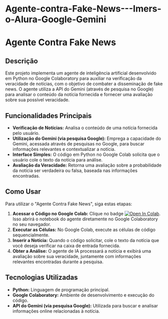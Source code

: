 # Agente-contra-Fake-News---Imers-o-Alura-Google-Gemini
# Agente Contra Fake News

## Descrição

Este projeto implementa um agente de inteligência artificial desenvolvido em Python no Google Colaboratory para auxiliar na verificação da veracidade de notícias, com o objetivo de combater a disseminação de fake news. O agente utiliza a API do Gemini (através de pesquisa no Google) para analisar o conteúdo da notícia fornecida e fornecer uma avaliação sobre sua possível veracidade.

## Funcionalidades Principais

* **Verificação de Notícias:** Analisa o conteúdo de uma notícia fornecida pelo usuário.
* **Utilização do Gemini (via pesquisa Google):** Emprega a capacidade do Gemini, acessada através de pesquisas no Google, para buscar informações relevantes e contextualizar a notícia.
* **Interface Simples:** O código em Python no Google Colab solicita que o usuário cole o texto da notícia para análise.
* **Avaliação da Veracidade:** Retorna uma avaliação sobre a probabilidade da notícia ser verdadeira ou falsa, baseada nas informações encontradas.

## Como Usar

Para utilizar o "Agente Contra Fake News", siga estas etapas:

1.  **Acessar o Código no Google Colab:** Clique no badge [![Open In Colab](https://colab.research.google.com/drive/1y05MKQgJk1sA9AZjVpK_abKG69kqUd89#scrollTo=6xzI6LKzxxnN)](https://github.com/BrunaSchwalm/Agente-contra-Fake-News/blob/main/Agente_contra_Fake_News_Imersão_IA_Alura_%2B_Google_Gemini.ipynb). Isso abrirá o notebook do agente diretamente no Google Colaboratory no seu navegador.
2.  **Executar as Células:** No Google Colab, execute as células de código sequencialmente.
3.  **Inserir a Notícia:** Quando o código solicitar, cole o texto da notícia que você deseja verificar na caixa de entrada fornecida.
4.  **Obter a Análise:** O agente de IA processará a notícia e exibirá uma avaliação sobre sua veracidade, juntamente com informações relevantes encontradas durante a pesquisa.

## Tecnologias Utilizadas

* **Python:** Linguagem de programação principal.
* **Google Colaboratory:** Ambiente de desenvolvimento e execução do código.
* **API do Gemini (via pesquisa Google):** Utilizada para buscar e analisar informações online relacionadas à notícia.
